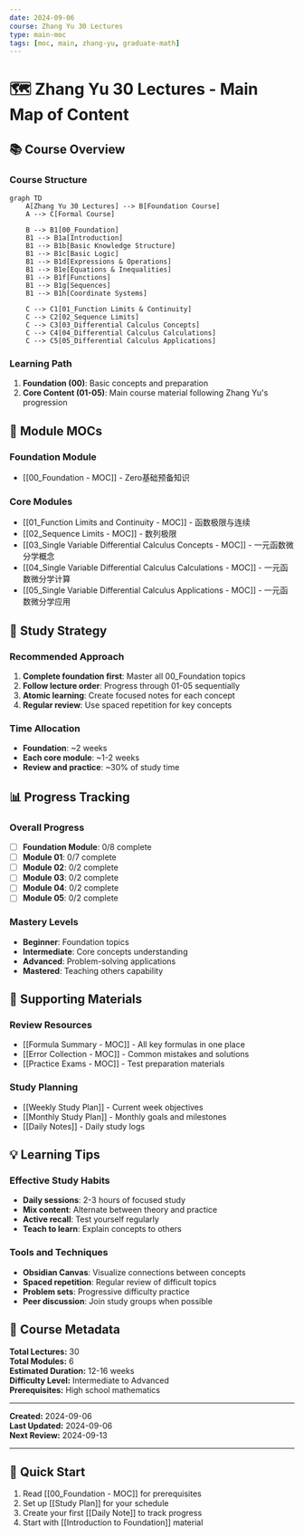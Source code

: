 ```yaml
---
date: 2024-09-06
course: Zhang Yu 30 Lectures
type: main-moc
tags: [moc, main, zhang-yu, graduate-math]
---
```


# 🗺️ Zhang Yu 30 Lectures - Main Map of Content

## 📚 Course Overview

### Course Structure
```mermaid
graph TD
    A[Zhang Yu 30 Lectures] --> B[Foundation Course]
    A --> C[Formal Course]
    
    B --> B1[00_Foundation]
    B1 --> B1a[Introduction]
    B1 --> B1b[Basic Knowledge Structure]
    B1 --> B1c[Basic Logic]
    B1 --> B1d[Expressions & Operations]
    B1 --> B1e[Equations & Inequalities]
    B1 --> B1f[Functions]
    B1 --> B1g[Sequences]
    B1 --> B1h[Coordinate Systems]
    
    C --> C1[01_Function Limits & Continuity]
    C --> C2[02_Sequence Limits]
    C --> C3[03_Differential Calculus Concepts]
    C --> C4[04_Differential Calculus Calculations]
    C --> C5[05_Differential Calculus Applications]
```

### Learning Path
1. **Foundation (00)**: Basic concepts and preparation
2. **Core Content (01-05)**: Main course material following Zhang Yu's progression

## 📖 Module MOCs

### Foundation Module
- [[00_Foundation - MOC]] - Zero基础预备知识

### Core Modules
- [[01_Function Limits and Continuity - MOC]] - 函数极限与连续
- [[02_Sequence Limits - MOC]] - 数列极限
- [[03_Single Variable Differential Calculus Concepts - MOC]] - 一元函数微分学概念
- [[04_Single Variable Differential Calculus Calculations - MOC]] - 一元函数微分学计算
- [[05_Single Variable Differential Calculus Applications - MOC]] - 一元函数微分学应用

## 🎯 Study Strategy

### Recommended Approach
1. **Complete foundation first**: Master all 00_Foundation topics
2. **Follow lecture order**: Progress through 01-05 sequentially
3. **Atomic learning**: Create focused notes for each concept
4. **Regular review**: Use spaced repetition for key concepts

### Time Allocation
- **Foundation**: ~2 weeks
- **Each core module**: ~1-2 weeks
- **Review and practice**: ~30% of study time

## 📊 Progress Tracking

### Overall Progress
- [ ] **Foundation Module**: 0/8 complete
- [ ] **Module 01**: 0/7 complete
- [ ] **Module 02**: 0/2 complete
- [ ] **Module 03**: 0/2 complete
- [ ] **Module 04**: 0/2 complete
- [ ] **Module 05**: 0/2 complete

### Mastery Levels
- **Beginner**: Foundation topics
- **Intermediate**: Core concepts understanding
- **Advanced**: Problem-solving applications
- **Mastered**: Teaching others capability

## 🔗 Supporting Materials

### Review Resources
- [[Formula Summary - MOC]] - All key formulas in one place
- [[Error Collection - MOC]] - Common mistakes and solutions
- [[Practice Exams - MOC]] - Test preparation materials

### Study Planning
- [[Weekly Study Plan]] - Current week objectives
- [[Monthly Study Plan]] - Monthly goals and milestones
- [[Daily Notes]] - Daily study logs

## 💡 Learning Tips

### Effective Study Habits
- **Daily sessions**: 2-3 hours of focused study
- **Mix content**: Alternate between theory and practice
- **Active recall**: Test yourself regularly
- **Teach to learn**: Explain concepts to others

### Tools and Techniques
- **Obsidian Canvas**: Visualize connections between concepts
- **Spaced repetition**: Regular review of difficult topics
- **Problem sets**: Progressive difficulty practice
- **Peer discussion**: Join study groups when possible

## 📝 Course Metadata

**Total Lectures:** 30  
**Total Modules:** 6  
**Estimated Duration:** 12-16 weeks  
**Difficulty Level:** Intermediate to Advanced  
**Prerequisites:** High school mathematics

---

**Created:** 2024-09-06  
**Last Updated:** 2024-09-06  
**Next Review:** 2024-09-13

---
## 🚀 Quick Start
1. Read [[00_Foundation - MOC]] for prerequisites
2. Set up [[Study Plan]] for your schedule
3. Create your first [[Daily Note]] to track progress
4. Start with [[Introduction to Foundation]] material